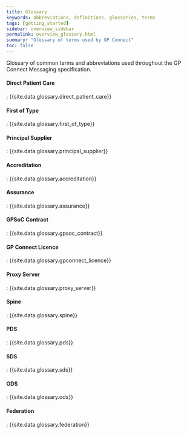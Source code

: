 ```yaml
---
title: Glossary
keywords: abbreviations, definitions, glossaries, terms
tags: [getting_started]
sidebar: overview_sidebar
permalink: overview_glossary.html
summary: "Glossary of terms used by GP Connect"
toc: false
---
```


Glossary of common terms and abbreviations used throughout the GP Connect Messaging specification.

#### Direct Patient Care ####
: {{site.data.glossary.direct_patient_care}}

#### First of Type ####
: {{site.data.glossary.first_of_type}}

#### Principal Supplier ####
: {{site.data.glossary.principal_supplier}}

#### Accreditation ####
: {{site.data.glossary.accreditation}}

#### Assurance ####
: {{site.data.glossary.assurance}}

#### GPSoC Contract ####
: {{site.data.glossary.gpsoc_contract}}

#### GP Connect Licence ####
: {{site.data.glossary.gpconnect_licence}}

#### Proxy Server ####
: {{site.data.glossary.proxy_server}}

#### Spine ####
: {{site.data.glossary.spine}}

#### PDS ####
: {{site.data.glossary.pds}}

#### SDS ####
: {{site.data.glossary.sds}}

#### ODS ####
: {{site.data.glossary.ods}}

#### Federation ####
: {{site.data.glossary.federation}}


